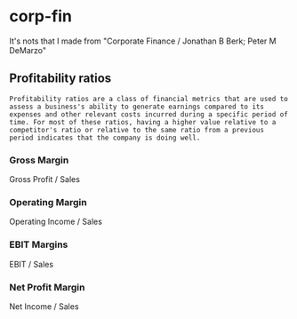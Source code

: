 # corp-fin
It's nots that I made from "Corporate Finance / Jonathan B Berk; Peter M DeMarzo"

## Profitability ratios

`Profitability ratios are a class of financial metrics that are used to assess a business's ability to generate earnings compared to its expenses and other relevant costs incurred during a specific period of time. For most of these ratios, having a higher value relative to a competitor's ratio or relative to the same ratio from a previous period indicates that the company is doing well.`

### Gross Margin
Gross Profit / Sales


### Operating Margin
Operating Income / Sales


### EBIT Margins
EBIT / Sales


### Net Profit Margin
Net Income / Sales
